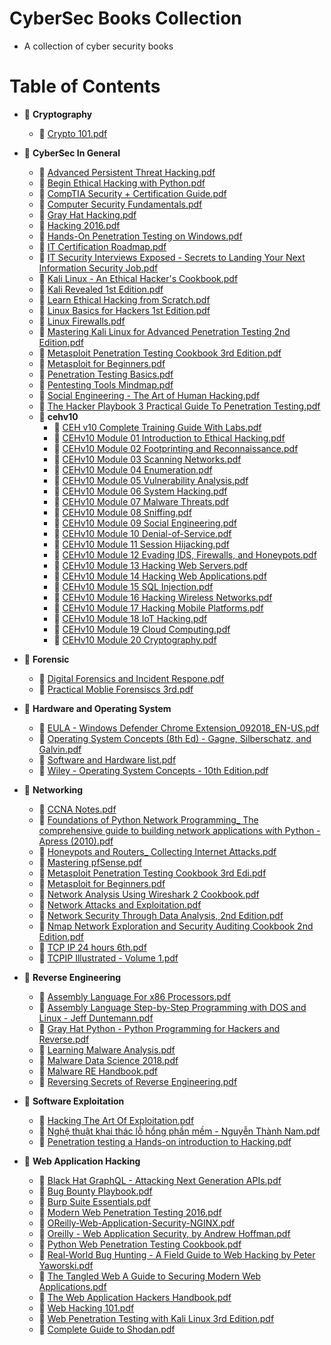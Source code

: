 # CyberSec Books Collection

- A collection of cyber security books

# Table of Contents

- 📂 **Cryptography**
  - 📄 [Crypto 101.pdf](Cryptography/Crypto%20101.pdf)
- 📂 **CyberSec In General**
  - 📄 [Advanced Persistent Threat Hacking.pdf](CyberSec%20In%20General/Advanced%20Persistent%20Threat%20Hacking.pdf)
  - 📄 [Begin Ethical Hacking with Python.pdf](CyberSec%20In%20General/Begin%20Ethical%20Hacking%20with%20Python.pdf)
  - 📄 [CompTIA Security + Certification Guide.pdf](CyberSec%20In%20General/CompTIA%20Security%20%2B%20Certification%20Guide.pdf)
  - 📄 [Computer Security Fundamentals.pdf](CyberSec%20In%20General/Computer%20Security%20Fundamentals.pdf)
  - 📄 [Gray Hat Hacking.pdf](CyberSec%20In%20General/Gray%20Hat%20Hacking.pdf)
  - 📄 [Hacking 2016.pdf](CyberSec%20In%20General/Hacking%202016.pdf)
  - 📄 [Hands\-On Penetration Testing on Windows.pdf](CyberSec%20In%20General/Hands-On%20Penetration%20Testing%20on%20Windows.pdf)
  - 📄 [IT Certification Roadmap.pdf](CyberSec%20In%20General/IT%20%20Certification%20Roadmap.pdf)
  - 📄 [IT Security Interviews Exposed \- Secrets to Landing Your Next Information Security Job.pdf](CyberSec%20In%20General/IT%20Security%20Interviews%20Exposed%20-%20Secrets%20to%20Landing%20Your%20Next%20Information%20Security%20Job.pdf)
  - 📄 [Kali Linux \- An Ethical Hacker's Cookbook.pdf](CyberSec%20In%20General/Kali%20Linux%20-%20An%20Ethical%20Hacker's%20Cookbook.pdf)
  - 📄 [Kali Revealed 1st Edition.pdf](CyberSec%20In%20General/Kali%20Revealed%201st%20Edition.pdf)
  - 📄 [Learn Ethical Hacking from Scratch.pdf](CyberSec%20In%20General/Learn%20Ethical%20Hacking%20from%20Scratch.pdf)
  - 📄 [Linux Basics for Hackers 1st Edition.pdf](CyberSec%20In%20General/Linux%20Basics%20for%20Hackers%201st%20Edition.pdf)
  - 📄 [Linux Firewalls.pdf](CyberSec%20In%20General/Linux%20Firewalls.pdf)
  - 📄 [Mastering Kali Linux for Advanced Penetration Testing 2nd Edition.pdf](CyberSec%20In%20General/Mastering%20Kali%20Linux%20for%20Advanced%20Penetration%20Testing%202nd%20Edition.pdf)
  - 📄 [Metasploit Penetration Testing Cookbook 3rd Edition.pdf](CyberSec%20In%20General/Metasploit%20Penetration%20Testing%20Cookbook%203rd%20Edition.pdf)
  - 📄 [Metasploit for Beginners.pdf](CyberSec%20In%20General/Metasploit%20for%20Beginners.pdf)
  - 📄 [Penetration Testing Basics.pdf](CyberSec%20In%20General/Penetration%20Testing%20Basics.pdf)
  - 📄 [Pentesting Tools Mindmap.pdf](CyberSec%20In%20General/Pentesting%20Tools%20Mindmap.pdf)
  - 📄 [Social Engineering \- The Art of Human Hacking.pdf](CyberSec%20In%20General/Social%20Engineering%20-%20The%20Art%20of%20Human%20Hacking.pdf)
  - 📄 [The Hacker Playbook 3 Practical Guide To Penetration Testing.pdf](CyberSec%20In%20General/The%20Hacker%20Playbook%203%20Practical%20Guide%20To%20Penetration%20Testing.pdf)
  - 📂 **cehv10**
    - 📄 [CEH v10 Complete Training Guide With Labs.pdf](CyberSec%20In%20General/cehv10/CEH%20v10%20Complete%20Training%20Guide%20With%20Labs.pdf)
    - 📄 [CEHv10 Module 01 Introduction to Ethical Hacking.pdf](CyberSec%20In%20General/cehv10/CEHv10%20Module%2001%20Introduction%20to%20Ethical%20Hacking.pdf)
    - 📄 [CEHv10 Module 02 Footprinting and Reconnaissance.pdf](CyberSec%20In%20General/cehv10/CEHv10%20Module%2002%20Footprinting%20and%20Reconnaissance.pdf)
    - 📄 [CEHv10 Module 03 Scanning Networks.pdf](CyberSec%20In%20General/cehv10/CEHv10%20Module%2003%20Scanning%20Networks.pdf)
    - 📄 [CEHv10 Module 04 Enumeration.pdf](CyberSec%20In%20General/cehv10/CEHv10%20Module%2004%20Enumeration.pdf)
    - 📄 [CEHv10 Module 05 Vulnerability Analysis.pdf](CyberSec%20In%20General/cehv10/CEHv10%20Module%2005%20Vulnerability%20Analysis.pdf)
    - 📄 [CEHv10 Module 06 System Hacking.pdf](CyberSec%20In%20General/cehv10/CEHv10%20Module%2006%20System%20Hacking.pdf)
    - 📄 [CEHv10 Module 07 Malware Threats.pdf](CyberSec%20In%20General/cehv10/CEHv10%20Module%2007%20Malware%20Threats.pdf)
    - 📄 [CEHv10 Module 08 Sniffing.pdf](CyberSec%20In%20General/cehv10/CEHv10%20Module%2008%20Sniffing.pdf)
    - 📄 [CEHv10 Module 09 Social Engineering.pdf](CyberSec%20In%20General/cehv10/CEHv10%20Module%2009%20Social%20Engineering.pdf)
    - 📄 [CEHv10 Module 10 Denial\-of\-Service.pdf](CyberSec%20In%20General/cehv10/CEHv10%20Module%2010%20Denial-of-Service.pdf)
    - 📄 [CEHv10 Module 11 Session Hijacking.pdf](CyberSec%20In%20General/cehv10/CEHv10%20Module%2011%20Session%20Hijacking.pdf)
    - 📄 [CEHv10 Module 12 Evading IDS, Firewalls, and Honeypots.pdf](CyberSec%20In%20General/cehv10/CEHv10%20Module%2012%20Evading%20IDS%2C%20Firewalls%2C%20and%20Honeypots.pdf)
    - 📄 [CEHv10 Module 13 Hacking Web Servers.pdf](CyberSec%20In%20General/cehv10/CEHv10%20Module%2013%20Hacking%20Web%20Servers.pdf)
    - 📄 [CEHv10 Module 14 Hacking Web Applications.pdf](CyberSec%20In%20General/cehv10/CEHv10%20Module%2014%20Hacking%20Web%20Applications.pdf)
    - 📄 [CEHv10 Module 15 SQL Injection.pdf](CyberSec%20In%20General/cehv10/CEHv10%20Module%2015%20SQL%20Injection.pdf)
    - 📄 [CEHv10 Module 16 Hacking Wireless Networks.pdf](CyberSec%20In%20General/cehv10/CEHv10%20Module%2016%20Hacking%20Wireless%20Networks.pdf)
    - 📄 [CEHv10 Module 17 Hacking Mobile Platforms.pdf](CyberSec%20In%20General/cehv10/CEHv10%20Module%2017%20Hacking%20Mobile%20Platforms.pdf)
    - 📄 [CEHv10 Module 18 IoT Hacking.pdf](CyberSec%20In%20General/cehv10/CEHv10%20Module%2018%20IoT%20Hacking.pdf)
    - 📄 [CEHv10 Module 19 Cloud Computing.pdf](CyberSec%20In%20General/cehv10/CEHv10%20Module%2019%20Cloud%20Computing.pdf)
    - 📄 [CEHv10 Module 20 Cryptography.pdf](CyberSec%20In%20General/cehv10/CEHv10%20Module%2020%20Cryptography.pdf)
- 📂 **Forensic**
  - 📄 [Digital Forensics and Incident Respone.pdf](Forensic/Digital%20Forensics%20and%20Incident%20Respone.pdf)
  - 📄 [Practical Moblie Forensiscs 3rd.pdf](Forensic/Practical%20Moblie%20Forensiscs%203rd.pdf)
- 📂 **Hardware and Operating System**
  - 📄 [EULA \- Windows Defender Chrome Extension_092018_EN\-US.pdf](Hardware%20and%20Operating%20System/EULA%20-%20Windows%20Defender%20Chrome%20Extension_092018_EN-US.pdf)
  - 📄 [Operating System Concepts (8th Ed) \- Gagne, Silberschatz, and Galvin.pdf](<Hardware%20and%20Operating%20System/Operating%20System%20Concepts%20(8th%20Ed)%20-%20Gagne%2C%20Silberschatz%2C%20and%20Galvin.pdf>)
  - 📄 [Software and Hardware list.pdf](Hardware%20and%20Operating%20System/Software%20and%20Hardware%20list.pdf)
  - 📄 [Wiley \- Operating System Concepts \- 10th Edition.pdf](Hardware%20and%20Operating%20System/Wiley%20-%20Operating%20System%20Concepts%20-%2010th%20Edition.pdf)
- 📂 **Networking**

  - 📄 [CCNA Notes.pdf](Networking/CCNA%20Notes.pdf)
  - 📄 [Foundations of Python Network Programming\_ The comprehensive guide to building network applications with Python \-Apress (2010).pdf](<Networking/Foundations%20of%20Python%20Network%20Programming_%20The%20comprehensive%20guide%20to%20building%20network%20applications%20with%20Python%20-Apress%20(2010).pdf>)
  - 📄 [Honeypots and Routers\_ Collecting Internet Attacks.pdf](Networking/Honeypots%20and%20Routers_%20Collecting%20Internet%20Attacks.pdf)
  - 📄 [Mastering pfSense.pdf](Networking/Mastering%20pfSense.pdf)
  - 📄 [Metasploit Penetration Testing Cookbook 3rd Edi.pdf](Networking/Metasploit%20Penetration%20Testing%20Cookbook%203rd%20Edi.pdf)
  - 📄 [Metasploit for Beginners.pdf](Networking/Metasploit%20for%20Beginners.pdf)
  - 📄 [Network Analysis Using Wireshark 2 Cookbook.pdf](Networking/Network%20Analysis%20Using%20Wireshark%202%20Cookbook.pdf)
  - 📄 [Network Attacks and Exploitation.pdf](Networking/Network%20Attacks%20and%20Exploitation.pdf)
  - 📄 [Network Security Through Data Analysis, 2nd Edition.pdf](Networking/Network%20Security%20Through%20Data%20Analysis%2C%202nd%20Edition.pdf)
  - 📄 [Nmap Network Exploration and Security Auditing Cookbook 2nd Edition.pdf](Networking/Nmap%20Network%20Exploration%20and%20Security%20Auditing%20Cookbook%202nd%20Edition.pdf)
  - 📄 [TCP IP 24 hours 6th.pdf](Networking/TCP%20IP%2024%20hours%206th.pdf)
  - 📄 [TCPIP Illustrated \- Volume 1.pdf](Networking/TCPIP%20Illustrated%20-%20Volume%201.pdf)

- 📂 **Reverse Engineering**
  - 📄 [Assembly Language For x86 Processors.pdf](Reverse%20Engineering/Assembly%20Language%20For%20x86%20Processors.pdf)
  - 📄 [Assembly Language Step\-by\-Step Programming with DOS and Linux \- Jeff Duntemann.pdf](Reverse%20Engineering/Assembly%20Language%20Step-by-Step%20Programming%20with%20DOS%20and%20Linux%20-%20Jeff%20Duntemann.pdf)
  - 📄 [Gray Hat Python \- Python Programming for Hackers and Reverse.pdf](Reverse%20Engineering/Gray%20Hat%20Python%20%20-%20Python%20Programming%20for%20Hackers%20and%20Reverse.pdf)
  - 📄 [Learning Malware Analysis.pdf](Reverse%20Engineering/Learning%20Malware%20Analysis.pdf)
  - 📄 [Malware Data Science 2018.pdf](Reverse%20Engineering/Malware%20Data%20Science%202018.pdf)
  - 📄 [Malware RE Handbook.pdf](Reverse%20Engineering/Malware%20RE%20Handbook.pdf)
  - 📄 [Reversing Secrets of Reverse Engineering.pdf](Reverse%20Engineering/Reversing%20Secrets%20of%20Reverse%20Engineering.pdf)
- 📂 **Software Exploitation**

  - 📄 [Hacking The Art Of Exploitation.pdf](Software%20Exploitation/Hacking%20The%20Art%20Of%20Exploitation.pdf)
  - 📄 [Nghệ thuật khai thác lỗ hổng phần mềm \- Nguyễn Thành Nam.pdf](Software%20Exploitation/Ngh%E1%BB%87%20thu%E1%BA%ADt%20khai%20th%C3%A1c%20l%E1%BB%97%20h%E1%BB%95ng%20ph%E1%BA%A7n%20m%E1%BB%81m%20-%20Nguy%E1%BB%85n%20Th%C3%A0nh%20Nam.pdf)
  - 📄 [Penetration testing a Hands\-on introduction to Hacking.pdf](Software%20Exploitation/Penetration%20testing%20a%20Hands-on%20introduction%20to%20Hacking.pdf)

- 📂 **Web Application Hacking**
  - 📄 [Black Hat GraphQL - Attacking Next Generation APIs.pdf](Web%20Application%20Hacking/Black%20Hat%20GraphQL%20-%20Attacking%20Next%20Generation%20APIs.pdf)
  - 📄 [Bug Bounty Playbook.pdf](Web%20Application%20Hacking/Bug%20Bounty%20Playbook.pdf)
  - 📄 [Burp Suite Essentials.pdf](Web%20Application%20Hacking/Burp%20Suite%20Essentials.pdf)
  - 📄 [Modern Web Penetration Testing 2016.pdf](Web%20Application%20Hacking/Modern%20Web%20Penetration%20Testing%202016.pdf)
  - 📄 [OReilly\-Web\-Application\-Security\-NGINX.pdf](Web%20Application%20Hacking/OReilly-Web-Application-Security-NGINX.pdf)
  - 📄 [Oreilly \- Web Application Security, by Andrew Hoffman.pdf](Web%20Application%20Hacking/Oreilly%20-%20Web%20Application%20Security%2C%20by%20Andrew%20Hoffman.pdf)
  - 📄 [Python Web Penetration Testing Cookbook.pdf](Web%20Application%20Hacking/Python%20Web%20Penetration%20Testing%20Cookbook.pdf)
  - 📄 [Real-World Bug Hunting - A Field Guide to Web Hacking by Peter Yaworski.pdf](Web%20Application%20Hacking/Real-World%20Bug%20Hunting%20-%20A%20Field%20Guide%20to%20Web%20Hacking%20by%20Peter%20Yaworski.pdf)
  - 📄 [The Tangled Web A Guide to Securing Modern Web Applications.pdf](Web%20Application%20Hacking/The%20Tangled%20Web%20A%20Guide%20to%20Securing%20Modern%20Web%20Applications.pdf)
  - 📄 [The Web Application Hackers Handbook.pdf](Web%20Application%20Hacking/The%20Web%20Application%20Hackers%20Handbook.pdf)
  - 📄 [Web Hacking 101.pdf](Web%20Application%20Hacking/Web%20Hacking%20101.pdf)
  - 📄 [Web Penetration Testing with Kali Linux 3rd Edition.pdf](Web%20Application%20Hacking/Web%20Penetration%20Testing%20with%20Kali%20Linux%203rd%20Edition.pdf)
  - 📄 [Complete Guide to Shodan.pdf](Web%20Application%20Hacking/Complete%20Guide%20to%20Shodan.pdf)
